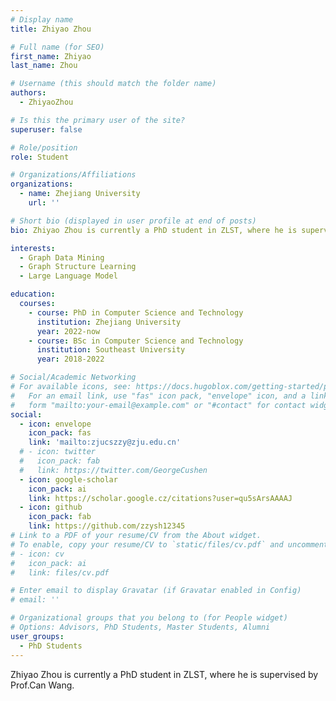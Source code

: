 ```yaml
---
# Display name
title: Zhiyao Zhou

# Full name (for SEO)
first_name: Zhiyao
last_name: Zhou

# Username (this should match the folder name)
authors:
  - ZhiyaoZhou

# Is this the primary user of the site?
superuser: false

# Role/position
role: Student

# Organizations/Affiliations
organizations:
  - name: Zhejiang University
    url: ''

# Short bio (displayed in user profile at end of posts)
bio: Zhiyao Zhou is currently a PhD student in ZLST, where he is supervised by Prof.Can Wang.

interests:
  - Graph Data Mining
  - Graph Structure Learning
  - Large Language Model

education:
  courses:
    - course: PhD in Computer Science and Technology
      institution: Zhejiang University
      year: 2022-now
    - course: BSc in Computer Science and Technology
      institution: Southeast University
      year: 2018-2022

# Social/Academic Networking
# For available icons, see: https://docs.hugoblox.com/getting-started/page-builder/#icons
#   For an email link, use "fas" icon pack, "envelope" icon, and a link in the
#   form "mailto:your-email@example.com" or "#contact" for contact widget.
social:
  - icon: envelope
    icon_pack: fas
    link: 'mailto:zjucszzy@zju.edu.cn'
  # - icon: twitter
  #   icon_pack: fab
  #   link: https://twitter.com/GeorgeCushen
  - icon: google-scholar
    icon_pack: ai
    link: https://scholar.google.cz/citations?user=qu5sArsAAAAJ
  - icon: github
    icon_pack: fab
    link: https://github.com/zzysh12345
# Link to a PDF of your resume/CV from the About widget.
# To enable, copy your resume/CV to `static/files/cv.pdf` and uncomment the lines below.
# - icon: cv
#   icon_pack: ai
#   link: files/cv.pdf

# Enter email to display Gravatar (if Gravatar enabled in Config)
# email: ''

# Organizational groups that you belong to (for People widget)
# Options: Advisors, PhD Students, Master Students, Alumni
user_groups:
  - PhD Students
---
```


Zhiyao Zhou is currently a PhD student in ZLST, where he is supervised by Prof.Can Wang.

